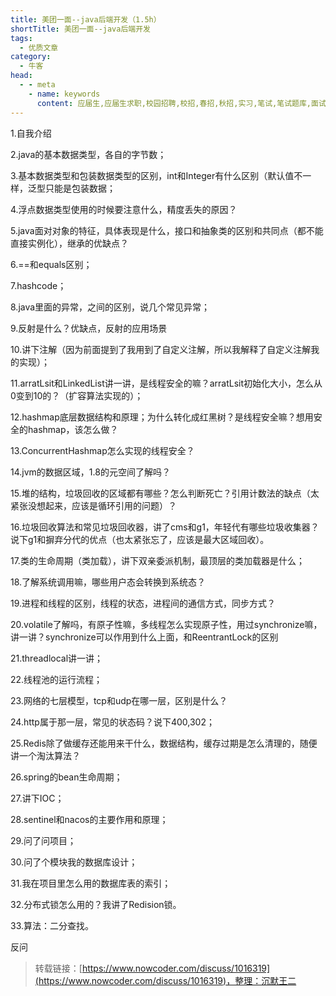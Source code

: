 ```yaml
---
title: 美团一面--java后端开发（1.5h）
shortTitle: 美团一面--java后端开发
tags:
  - 优质文章
category:
  - 牛客
head:
  - - meta
    - name: keywords
      content: 应届生,应届生求职,校园招聘,校招,春招,秋招,实习,笔试,笔试题库,面试,面试题库,程序员,程序猿,程序猿,产品经理,PM,运营,游戏策划,软件工程师,java,c/c++,php,python,算法,机器学习,人工智能,数据挖掘,数据分析,数据分析师,前端工程师,测试工程师,测试开发工程师,运维工程师,安卓工程师,ios工程师,android,硬件工程师,电气工程师,嵌入式工程师,汽车制造研发,审计,会计,财务管理,市场营销,品牌管理,金融,四大,法务,销售,行政,人力资源,hr,管培生,地产,国企,银行,实习,实习生,招聘,找工作,牛客网
---
```


1.自我介绍

2.java的基本数据类型，各自的字节数；

3.基本数据类型和包装数据类型的区别，int和Integer有什么区别（默认值不一样，泛型只能是包装数据；

4.浮点数据类型使用的时候要注意什么，精度丢失的原因？

5.java面对对象的特征，具体表现是什么，接口和抽象类的区别和共同点（都不能直接实例化），继承的优缺点？

6.==和equals区别；

7.hashcode；

8.java里面的异常，之间的区别，说几个常见异常；

9.反射是什么？优缺点，反射的应用场景

10.讲下注解（因为前面提到了我用到了自定义注解，所以我解释了自定义注解我的实现）；

11.arratLsit和LinkedList讲一讲，是线程安全的嘛？arratLsit初始化大小，怎么从0变到10的？（扩容算法实现的）；

12.hashmap底层数据结构和原理；为什么转化成红黑树？是线程安全嘛？想用安全的hashmap，该怎么做？

13.ConcurrentHashmap怎么实现的线程安全？

14.jvm的数据区域，1.8的元空间了解吗？

15.堆的结构，垃圾回收的区域都有哪些？怎么判断死亡？引用计数法的缺点（太紧张没想起来，应该是循环引用的问题）？

16.垃圾回收算法和常见垃圾回收器，讲了cms和g1，年轻代有哪些垃圾收集器？说下g1和摒弃分代的优点（也太紧张忘了，应该是最大区域回收）。

17.类的生命周期（类加载），讲下双亲委派机制，最顶层的类加载器是什么；

18.了解系统调用嘛，哪些用户态会转换到系统态？

19.进程和线程的区别，线程的状态，进程间的通信方式，同步方式？

20.volatile了解吗，有原子性嘛，多线程怎么实现原子性，用过synchronize嘛，讲一讲？synchronize可以作用到什么上面，和ReentrantLock的区别

21.threadlocal讲一讲；

22.线程池的运行流程；

23.网络的七层模型，tcp和udp在哪一层，区别是什么？

24.http属于那一层，常见的状态码？说下400,302；

25.Redis除了做缓存还能用来干什么，数据结构，缓存过期是怎么清理的，随便讲一个淘汰算法？

26.spring的bean生命周期；

27.讲下IOC；

28.sentinel和nacos的主要作用和原理；

29.问了问项目；

30.问了个模块我的数据库设计；

31.我在项目里怎么用的数据库表的索引；

32.分布式锁怎么用的？我讲了Redision锁。

33.算法：二分查找。

反问

>转载链接：[https://www.nowcoder.com/discuss/1016319](https://www.nowcoder.com/discuss/1016319)，整理：沉默王二
